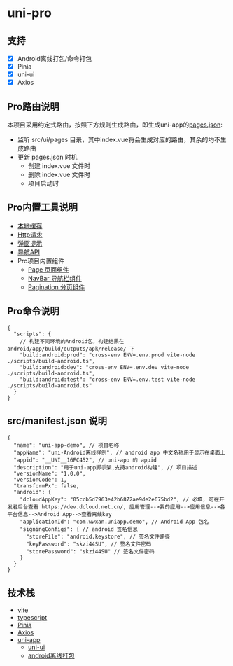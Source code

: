 # uni-pro

## 支持
- [x] Android离线打包/命令打包
- [x] Pinia
- [x] uni-ui
- [x] Axios

## Pro路由说明

本项目采用约定式路由，按照下方规则生成路由，即生成uni-app的[pages.json](https://uniapp.dcloud.net.cn/collocation/pages.html):

- 监听 src/ui/pages 目录，其中index.vue将会生成对应的路由，其余的均不生成路由
- 更新 pages.json 时机
  - 创建 index.vue 文件时
  - 删除 index.vue 文件时
  - 项目启动时

## Pro内置工具说明
- [本地缓存](./docs/Storage.md)
- [Http请求](./docs/HttpClient.md)
- [弹窗提示](./docs/Message.md)
- [导航API](./docs/Navigate.md)
- Pro项目内置组件
  - [Page 页面组件](./src/ui/components/Page/README.md)
  - [NavBar 导航栏组件](./src/ui/components/NavBar/README.md)
  - [Pagination 分页组件](./src/ui/components/Pagination/README.md)

## Pro命令说明
```json5
{
  "scripts": {
    // 构建不同环境的Android包，构建结果在android/app/build/outputs/apk/release/ 下
    "build:android:prod": "cross-env ENV=.env.prod vite-node ./scripts/build-android.ts",
    "build:android:dev": "cross-env ENV=.env.dev vite-node ./scripts/build-android.ts",
    "build:android:test": "cross-env ENV=.env.test vite-node ./scripts/build-android.ts"
  }
}
```

## src/manifest.json 说明

```json5
{
  "name": "uni-app-demo", // 项目名称
  "appName": "uni-Android离线样例", // android app 中文名称用于显示在桌面上
  "appid": "__UNI__16FC452", // uni-app 的 appid
  "description": "用于uni-app脚手架,支持android构建", // 项目描述
  "versionName": "1.0.0",
  "versionCode": 1,
  "transformPx": false,
  "android": {
    "dcloudAppKey": "05ccb5d7963e42b6872ae9de2e675bd2", // 必填, 可在开发者后台查看 https://dev.dcloud.net.cn/, 应用管理-->我的应用-->应用信息-->各平台信息-->Android App-->查看离线key
    "applicationId": "com.wwxan.uniapp.demo", // Android App 包名
    "signingConfigs": { // android 签名信息
      "storeFile": "android.keystore", // 签名文件路径
      "keyPassword": "skzi44SU", // 签名文件密码
      "storePassword": "skzi44SU" // 签名文件密码
    }
  }
}
```

## 技术栈
- [vite](https://cn.vitejs.dev/guide/)
- [typescript](https://www.typescriptlang.org/)
- [Pinia](https://pinia.vuejs.org/zh/)
- [Axios](https://axios-http.com/docs/intro)
- [uni-app](https://uniapp.dcloud.net.cn/)
  - [uni-ui](https://uniapp.dcloud.net.cn/component/uniui/uni-ui.html)
  - [android离线打包](https://nativesupport.dcloud.net.cn/AppDocs/usesdk/android.html)
